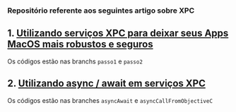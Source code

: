 ### Repositório referente aos seguintes artigo sobre XPC

## 1. [Utilizando serviços XPC para deixar seus Apps MacOS mais robustos e seguros](https://medium.com/@marciobueno1/utilizando-servi%C3%A7os-xpc-para-deixar-seus-apps-macos-mais-robustos-e-seguros-38f833eaa671)

Os códigos estão nas branchs `passo1` e `passo2`

## 2. [Utilizando async / await em serviços XPC](https://medium.com/@marciobueno1/utilizando-async-await-em-servi%C3%A7os-xpc-9ddf06f58e7a)

Os códigos estão nas branches `asyncAwait` e `asyncCallFromObjectiveC`

